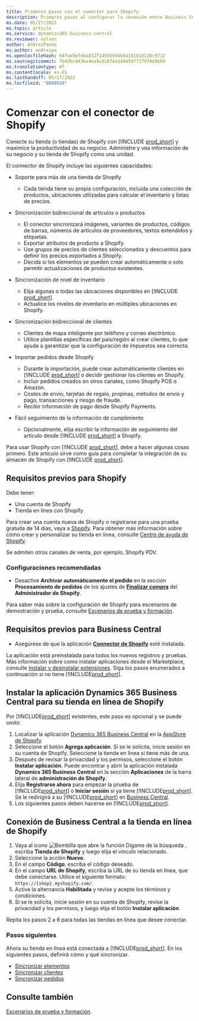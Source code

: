```yaml
---
title: Primeros pasos con el conector para Shopify
description: Primeros pasos al configurar la conexión entre Business Central y Shopify
ms.date: 05/27/2022
ms.topic: article
ms.service: dynamics365-business-central
ms.reviewer: solsen
author: AndreiPanko
ms.author: andreipa
ms.openlocfilehash: 64fae9efdda832f14593564b9a19101d120c9712
ms.sourcegitcommit: fb43bc843be4ea9c0c674a14945df727974d9bb9
ms.translationtype: HT
ms.contentlocale: es-ES
ms.lasthandoff: 05/27/2022
ms.locfileid: "8808938"
---
```

# <a name="get-started-with-the-shopify-connector"></a>Comenzar con el conector de Shopify

Conecte su tienda (o tiendas) de Shopify con [!INCLUDE [prod_short](../includes/prod_short.md)] y maximice la productividad de su negocio. Administre y vea información de su negocio y su tienda de Shopify como una unidad. 

El connector de Shopify incluye las siguientes capacidades:

- Soporte para más de una tienda de Shopify  

  - Cada tienda tiene su propia configuración, incluida una colección de productos, ubicaciones utilizadas para calcular el inventario y listas de precios.  
- Sincronización bidireccional de artículos o productos  

  - El conector sincronizará imágenes, variantes de productos, códigos de barras, números de artículos de proveedores, textos extendidos y etiquetas.  
  - Exportar atributos de producto a Shopify.  
  - Use grupos de precios de clientes seleccionados y descuentos para definir los precios exportados a Shopify.  
  - Decida si los elementos se pueden crear automáticamente o solo permitir actualizaciones de productos existentes.  
- Sincronización de nivel de inventario  

  - Elija algunas o todas las ubicaciones disponibles en [!INCLUDE [prod_short](../includes/prod_short.md)].  
  - Actualice los niveles de inventario en múltiples ubicaciones en Shopify.  
- Sincronización bidireccional de clientes  

  - Clientes de mapa inteligente por teléfono y correo electrónico.  
  - Utilice plantillas específicas del país/región al crear clientes, lo que ayuda a garantizar que la configuración de impuestos sea correcta.  
- Importar pedidos desde Shopify  

  - Durante la importación, puede crear automáticamente clientes en [!INCLUDE [prod_short](../includes/prod_short.md)] o decidir gestionar los clientes en Shopify.  
  - Incluir pedidos creados en otros canales, como Shopify POS o Amazon.  
  - Costes de envío, tarjetas de regalo, propinas, métodos de envío y pago, transacciones y riesgo de fraude.  
  - Recibir información de pago desde Shopify Payments.  
- Fácil seguimiento de la información de cumplimiento  

  - Opcionalmente, elija escribir la información de seguimiento del artículo desde [!INCLUDE [prod_short](../includes/prod_short.md)] a Shopify.  

Para usar Shopify con [!INCLUDE [prod_short](../includes/prod_short.md)], debe a hacer algunas cosas primero. Este artículo sirve como guía para completar la integración de su almacén de Shopify con [!INCLUDE [prod_short](../includes/prod_short.md)].

## <a name="prerequisites-for-shopify"></a>Requisitos previos para Shopify

Debe tener:

- Una cuenta de Shopify
- Tienda en línea con Shopify

Para crear una cuenta nueva de Shopify o registrarse para una prueba gratuita de 14 días, vaya a [Shopify](https://www.shopify.com/). Para obtener más información sobre cómo crear y personalizar su tienda en línea, consulte [Centro de ayuda de Shopify](https://help.shopify.com/).
  
Se admiten otros canales de venta, por ejemplo, Shopify PDV.

### <a name="recommended-settings"></a>Configuraciones recomendadas

- Desactive **Archivar automáticamente el pedido** en la sección **Procesamiento de pedidos** de los ajustes de [**Finalizar compra**](https://www.shopify.com/admin/settings/checkout) del **Administrador de Shopify**.

Para saber más sobre la configuración de Shopify para escenarios de demostración y prueba, consulte [Escenarios de prueba y formación](/dynamics365/business-central/dev-itpro/administration/admin-shopify-connector#preparation).

## <a name="prerequisites-for-business-central"></a>Requisitos previos para Business Central

- Asegúrese de que la aplicación **[Connector de Shopify](https://go.microsoft.com/fwlink/?linkid=2196238)** esté instalada.

La aplicación está preinstalada para todos los nuevos registros y pruebas. Más información sobre como instalar aplicaciones desde el Marketplace, consulte [Instalar y desinstalar extensiones](../ui-extensions-install-uninstall.md#install). Siga los pasos enumerados a continuación si no tiene [!INCLUDE[prod_short](../includes/prod_short.md)].

## <a name="installing-the-dynamics-365-business-central-app-to-your-shopify-online-store"></a>Instalar la aplicación **Dynamics 365 Business Central** para su tienda en línea de Shopify

Por [!INCLUDE[prod_short](../includes/prod_short.md)] existentes, este paso es opcional y se puede omitir.

1. Localizar la aplicación [Dynamics 365 Business Central](https://apps.shopify.com/dynamics-365-business-central) en la [AppStore de Shopify](https://apps.shopify.com/)
2. Seleccione el botón **Agrega aplicación**. Si se le solicita, inicie sesión en su cuenta de Shopify. Seleccione la tienda en línea si tiene más de una.
3. Después de revisar la privacidad y los permisos, seleccione el botón **Instalar aplicación**.
  Puede encontrar y abrir la aplicación instalada **Dynamics 365 Business Central** en la sección **Aplicaciones** de la barra lateral de **administración de Shopify**.
4. Elija **Registrarse ahora** para empezar la prueba de [!INCLUDE[prod_short](../includes/prod_short.md)] o **Iniciar sesión** si ya tiene [!INCLUDE[prod_short](../includes/prod_short.md)]. Se le redirigirá a su [!INCLUDE[prod_short](../includes/prod_short.md)] en [Business Central](https://businesscentral.dynamics.com).
5. Los siguientes pasos deben hacerse en [!INCLUDE[prod_short](../includes/prod_short.md)].

## <a name="connecting-business-central-to-the-shopify-online-store"></a>Conexión de Business Central a la tienda en línea de Shopify

1. Vaya al icono ![Bombilla que abre la función Dígame](../media/ui-search/search_small.png "Dígame qué desea hacer") de la búsqueda , escriba **Tienda de Shopify** y luego elija el vínculo relacionado.
2. Seleccione la acción **Nuevo**.  
3. En el campo **Código**, escriba el código deseado.  
4. En el campo **URL de Shopify**, escriba la URL de su tienda en línea, que debe conectarse. Utilice el siguiente formato: `https://{shop}.myshopify.com/`.
5. Active la alternancia **Habilitada** y revise y acepte los términos y condiciones.
6. Si se le solicita, inicie sesión en su cuenta de Shopify, revise la privacidad y los permisos, y luego elija el botón **Instalar aplicación**.

Repita los pasos 2 a 6 para todas las tiendas en línea que desee conectar.

### <a name="next-steps"></a>Pasos siguientes

Ahora su tienda en línea está conectada a [!INCLUDE[prod_short](../includes/prod_short.md)]. En los siguientes pasos, definirá cómo y qué sincronizar.

- [Sincronizar elementos](synchronize-items.md)
- [Sincronizar clientes](synchronize-customers.md)
- [Sincronizar pedidos](synchronize-orders.md)

## <a name="see-also"></a>Consulte también

[Escenarios de prueba y formación](/dynamics365/business-central/dev-itpro/administration/admin-shopify-connector).


